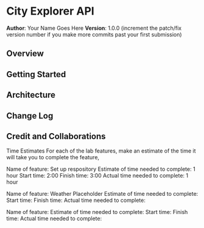
# City Explorer API

**Author**: Your Name Goes Here
**Version**: 1.0.0 (increment the patch/fix version number if you make more commits past your first submission)

## Overview
<!-- Provide a high level overview of what this application is and why you are building it, beyond the fact that it's an assignment for this class. (i.e. What's your problem domain?) -->

## Getting Started
<!-- What are the steps that a user must take in order to build this app on their own machine and get it running? -->

## Architecture
<!-- Provide a detailed description of the application design. What technologies (languages, libraries, etc) you're using, and any other relevant design information. -->

## Change Log
<!-- Use this area to document the iterative changes made to your application as each feature is successfully implemented. Use time stamps. Here's an example:

01-01-2001 4:59pm - Application now has a fully-functional express server, with a GET route for the location resource. -->

## Credit and Collaborations
<!-- Give credit (and a link) to other people or resources that helped you build this application. -->

Time Estimates
For each of the lab features, make an estimate of the time it will take you to complete the feature,

Name of feature: Set up respository
Estimate of time needed to complete: 1 hour
Start time: 2:00
Finish time: 3:00
Actual time needed to complete: 1 hour

Name of feature: Weather Placeholder 
Estimate of time needed to complete:
Start time:
Finish time:
Actual time needed to complete:

Name of feature:
Estimate of time needed to complete:
Start time:
Finish time:
Actual time needed to complete: